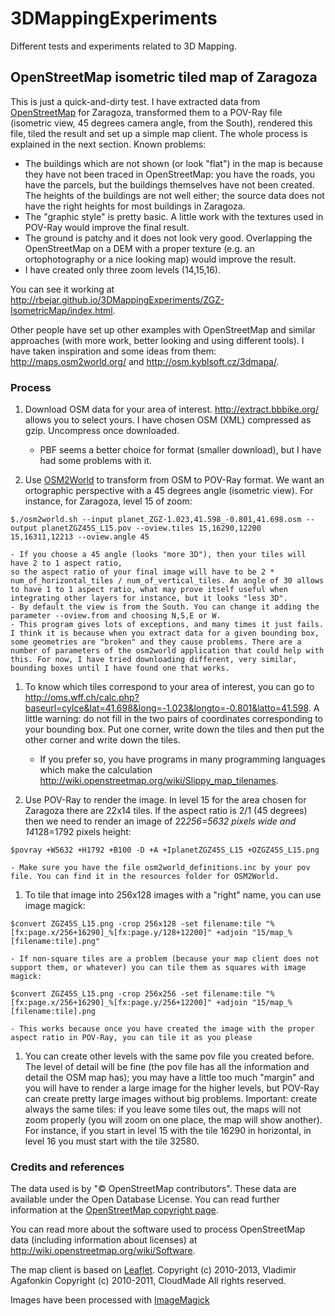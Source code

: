 # 3DMappingExperiments

Different tests and experiments related to 3D Mapping.

## OpenStreetMap isometric tiled map of Zaragoza

This is just a quick-and-dirty test. I have extracted data from [OpenStreetMap](http://www.openstreetmap.org) for Zaragoza, transformed them to a POV-Ray file (isometric view, 45 degrees camera angle, from the South), rendered this file, tiled the result and set up a simple map client. The whole process is explained in the next section. Known problems:
- The buildings which are not shown (or look "flat") in the map is because they have not been traced in OpenStreetMap: you have the roads, you have the parcels, but the buildings themselves have not been created. The heights of the buildings are not well either; the source data does not have the right heights for most buildings in Zaragoza.
- The "graphic style" is pretty basic. A little work with the textures used in POV-Ray would improve the final result.
- The ground is patchy and it does not look very good. Overlapping the OpenStreetMap on a DEM with a proper texture (e.g. an ortophotography or a nice looking map) would improve the result.
- I have created only three zoom levels (14,15,16).

You can see it working at <http://rbejar.github.io/3DMappingExperiments/ZGZ-IsometricMap/index.html>.

Other people have set up other examples with OpenStreetMap and similar approaches (with more work, better looking and using different tools). I have taken inspiration and some ideas from them: <http://maps.osm2world.org/> and <http://osm.kyblsoft.cz/3dmapa/>.

### Process

1. Download OSM data for your area of interest. <http://extract.bbbike.org/> allows you to select yours. I have chosen OSM (XML) compressed as gzip. Uncompress once downloaded.
    - PBF seems a better choice for format (smaller download), but I have had some problems with it. 

1. Use [OSM2World](http://osm2world.org/) to transform from OSM to POV-Ray format. We want an ortographic perspective with a 45 degrees angle (isometric view). For instance, for Zaragoza, level 15 of zoom: 
```
$./osm2world.sh --input planet_ZGZ-1.023,41.598_-0.801,41.698.osm --output planetZGZ45S_L15.pov --oview.tiles 15,16290,12200 15,16311,12213 --oview.angle 45
```
    - If you choose a 45 angle (looks "more 3D"), then your tiles will have 2 to 1 aspect ratio,
    so the aspect ratio of your final image will have to be 2 * num_of_horizontal_tiles / num_of_vertical_tiles. An angle of 30 allows to have 1 to 1 aspect ratio, what may prove itself useful when integrating other layers for instance, but it looks "less 3D".
    - By default the view is from the South. You can change it adding the parameter --oview.from and choosing N,S,E or W.
    - This program gives lots of exceptions, and many times it just fails. I think it is because when you extract data for a given bounding box, some geometries are "broken" and they cause problems. There are a number of parameters of the osm2world application that could help with this. For now, I have tried downloading different, very similar, bounding boxes until I have found one that works.

1. To know which tiles correspond to your area of interest, you can go to <http://oms.wff.ch/calc.php?baseurl=cylce&lat=41.698&long=-1.023&longto=-0.801&latto=41.598>. A little warning: do not fill in the two pairs of coordinates corresponding to your bounding box. Put one corner, write down the tiles and then put the other corner and write down the tiles.
    - If you prefer so, you have programs in many programming languages which make the calculation <http://wiki.openstreetmap.org/wiki/Slippy_map_tilenames>.

1. Use POV-Ray to render the image. In level 15 for the area chosen for Zaragoza there are 22x14 tiles. If the aspect ratio is 2/1 (45 degrees) then we need to render an image of 22*256=5632 pixels wide and 14*128=1792 pixels height: 
```
$povray +W5632 +H1792 +B100 -D +A +IplanetZGZ45S_L15 +OZGZ45S_L15.png
```
    - Make sure you have the file osm2world_definitions.inc by your pov file. You can find it in the resources folder for OSM2World. 
    
1. To tile that image into 256x128 images with a "right" name, you can use image magick: 
```
$convert ZGZ45S_L15.png -crop 256x128 -set filename:tile "%[fx:page.x/256+16290]_%[fx:page.y/128+12200]" +adjoin "15/map_%[filename:tile].png"
```
    - If non-square tiles are a problem (because your map client does not support them, or whatever) you can tile them as squares with image magick: 
```
$convert ZGZ45S_L15.png -crop 256x256 -set filename:tile "%[fx:page.x/256+16290]_%[fx:page.y/256+12200]" +adjoin "15/map_%[filename:tile].png
```
    - This works because once you have created the image with the proper aspect ratio in POV-Ray, you can tile it as you please
    
1. You can create other levels with the same pov file you created before. The level of detail will be fine (the pov file has all the information and detail the OSM map has); you may have a little too much "margin" and you will have to render a large image for the higher levels, but POV-Ray can create pretty large images without big problems. Important: create always the same tiles: if you leave some tiles out, the maps will not zoom properly (you will zoom on one place, the map will show another). For instance, if you start in level 15 with the tile 16290 in horizontal, in level 16 you must start with the tile 32580.
   

### Credits and references

The data used is by "© OpenStreetMap contributors". These data are available under the Open Database License. You can read further information at the [OpenStreetMap copyright page](http://www.openstreetmap.org/copyright/). 

You can read more about the software used to process OpenStreetMap data (including information about licenses) at <http://wiki.openstreetmap.org/wiki/Software>.

The map client is based on [Leaflet](http://leafletjs.com/).
Copyright (c) 2010-2013, Vladimir Agafonkin
Copyright (c) 2010-2011, CloudMade
All rights reserved.

Images have been processed with [ImageMagick](http://www.imagemagick.org/script/index.php)